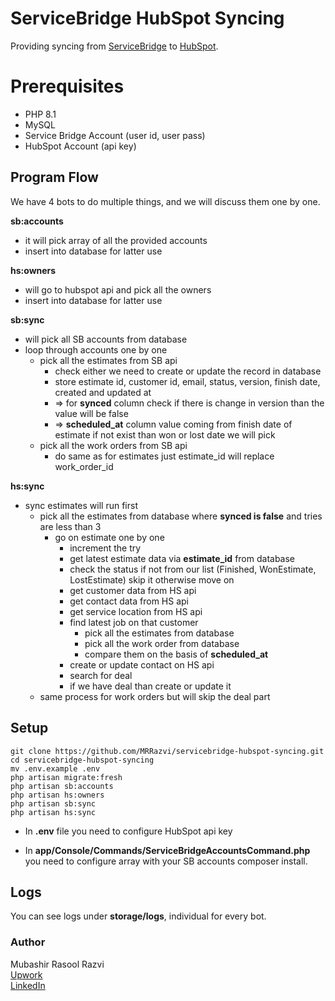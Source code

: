 # ServiceBridge HubSpot Syncing

Providing syncing from [ServiceBridge](https://cloud.servicebridge.com) to [HubSpot](https://app.hubspot.com).

# Prerequisites

-   PHP 8.1
-   MySQL
-   Service Bridge Account (user id, user pass)
-   HubSpot Account (api key)

## Program Flow

We have 4 bots to do multiple things, and we will discuss them one by one.

**sb:accounts**

-   it will pick array of all the provided accounts
-   insert into database for latter use

**hs:owners**

-   will go to hubspot api and pick all the owners
-   insert into database for latter use

**sb:sync**

-   will pick all SB accounts from database
-   loop through accounts one by one
    -   pick all the estimates from SB api
        -   check either we need to create or update the record in database
        -   store estimate id, customer id, email, status, version, finish date, created and updated at
        -   => for **synced** column check if there is change in version than the value will be false
        -   => **scheduled_at** column value coming from finish date of estimate if not exist than won or lost date we will pick
    -   pick all the work orders from SB api
        -   do same as for estimates just estimate_id will replace work_order_id

**hs:sync**

-   sync estimates will run first
    -   pick all the estimates from database where **synced is false** and tries are less than 3
        -   go on estimate one by one
            -   increment the try
            -   get latest estimate data via **estimate_id** from database
            -   check the status if not from our list (Finished, WonEstimate, LostEstimate) skip it otherwise move on
            -   get customer data from HS api
            -   get contact data from HS api
            -   get service location from HS api
            -   find latest job on that customer
                -   pick all the estimates from database
                -   pick all the work order from database
                -   compare them on the basis of **scheduled_at**
            -   create or update contact on HS api
            -   search for deal
            -   if we have deal than create or update it
    -   same process for work orders but will skip the deal part

## Setup

```
git clone https://github.com/MRRazvi/servicebridge-hubspot-syncing.git
cd servicebridge-hubspot-syncing
mv .env.example .env
php artisan migrate:fresh
php artisan sb:accounts
php artisan hs:owners
php artisan sb:sync
php artisan hs:sync
```

-   In **.env** file you need to configure HubSpot api key

-   In **app/Console/Commands/ServiceBridgeAccountsCommand.php** you need to configure array with your SB accounts
    composer install.

## Logs

You can see logs under **storage/logs**, individual for every bot.

### Author

Mubashir Rasool Razvi  
[Upwork](https://www.upwork.com/freelancers/mrrazvi)  
[LinkedIn](https://www.linkedin.com/in/mrrazvi)
